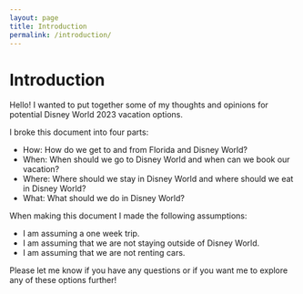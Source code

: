 ```yaml
---
layout: page
title: Introduction
permalink: /introduction/
---
```


# Introduction

Hello! I wanted to put together some of my thoughts and opinions for potential Disney World 2023 vacation options.

I broke this document into four parts:

- How: How do we get to and from Florida and Disney World?
- When: When should we go to Disney World and when can we book our vacation?
- Where: Where should we stay in Disney World and where should we eat in Disney World?
- What: What should we do in Disney World?

When making this document I made the following assumptions:

- I am assuming a one week trip.
- I am assuming that we are not staying outside of Disney World.
- I am assuming that we are not renting cars.

Please let me know if you have any questions or if you want me to explore any of these options further!

<div style="page-break-after: always"></div>